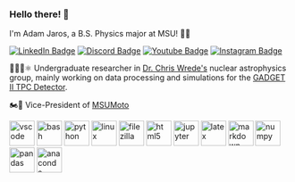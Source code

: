 ### Hello there! 👋

I'm Adam Jaros, a B.S. Physics major at MSU! 💚🤍

[![LinkedIn Badge](https://img.shields.io/badge/LinkedIn-Profile-informational?style=flat&logo=linkedin&logoColor=white&color=1CA2F1)](https://www.linkedin.com/in/jaros-adam/)
[![Discord Badge](https://img.shields.io/badge/Discord-Profile-informationl?style=flat&logo=discord&logoColor=white&color=404EED)](https://www.discord.com/users/adam1441/)
[![Youtube Badge](https://img.shields.io/badge/Youtube-Playlist-informational?style=flat&logo=youtube&logoColor=white&color=F50000)](https://www.youtube.com/playlist?list=PLmwxJQlNexn94uXLSKS4lmoXxip8atV6v)
[![Instagram Badge](https://img.shields.io/badge/Instagram-Profile-informational?style=flat&logo=instagram&logoColor=white&color=DB0097)](https://www.instagram.com/adamjaros2/)

👨‍🔬✨⚛  Undergraduate researcher in [Dr. Chris Wrede's](https://people.nscl.msu.edu/~wrede/) nuclear astrophysics group, mainly working on data processing and simulations for the [GADGET II TPC Detector](https://wikihost.nscl.msu.edu/protondetector/lib/exe/fetch.php?media=lecm-ruchi-5august.pdf). 

🏍💨 Vice-President of [MSUMoto](https://www.instagram.com/msumotoclub/)


<p align="left">
  <img src="https://cdn.jsdelivr.net/gh/devicons/devicon/icons/vscode/vscode-original.svg" alt="vscode" width="45" height="45"/>
  <img src="https://cdn.jsdelivr.net/gh/devicons/devicon/icons/bash/bash-original.svg" alt="bash" width="45" height="45"/>
  <img src="https://cdn.jsdelivr.net/gh/devicons/devicon/icons/python/python-original.svg" alt="python" width="45" height="45"/>
  <img src="https://cdn.jsdelivr.net/gh/devicons/devicon/icons/linux/linux-original.svg" alt="linux" width="45" height="45"/>
  <img src="https://cdn.jsdelivr.net/gh/devicons/devicon/icons/filezilla/filezilla-plain.svg" alt="filezilla" width="45" height="45"/>
  <img src="https://cdn.jsdelivr.net/gh/devicons/devicon/icons/html5/html5-plain.svg" alt="html5" width="45" height="45"/>
  <img src="https://cdn.jsdelivr.net/gh/devicons/devicon/icons/jupyter/jupyter-original.svg" alt="jupyter" width="45" height="45"/>
  <img src="https://cdn.jsdelivr.net/gh/devicons/devicon/icons/latex/latex-original.svg" alt="latex" width="45" height="45"/>
  <img src="https://cdn.jsdelivr.net/gh/devicons/devicon/icons/markdown/markdown-original.svg" alt="markdown" width="45" height="45"/>
  <img src="https://cdn.jsdelivr.net/gh/devicons/devicon/icons/numpy/numpy-original.svg" alt="numpy" width="45" height="45"/>
  <img src="https://cdn.jsdelivr.net/gh/devicons/devicon/icons/pandas/pandas-original.svg" alt="pandas" width="45" height="45"/>
  <img src="https://cdn.jsdelivr.net/gh/devicons/devicon/icons/anaconda/anaconda-original.svg" alt="anaconda" width="45" height="45"/>
</p>
